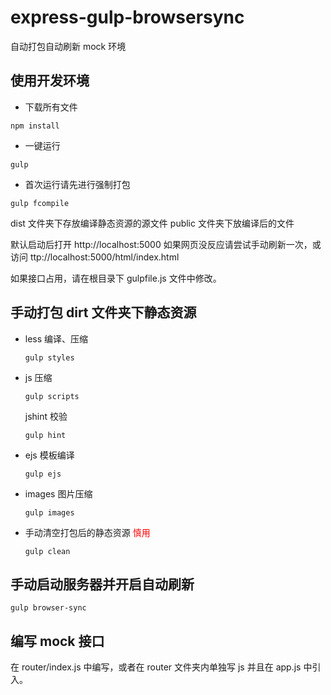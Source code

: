 # express-gulp-browsersync

自动打包自动刷新 mock 环境

## 使用开发环境

* 下载所有文件

```
npm install
```

* 一键运行

```
gulp
```
* 首次运行请先进行强制打包

```
gulp fcompile
```

dist 文件夹下存放编译静态资源的源文件
public 文件夹下放编译后的文件

默认启动后打开 http://localhost:5000 如果网页没反应请尝试手动刷新一次，或访问 ttp://localhost:5000/html/index.html

如果接口占用，请在根目录下 gulpfile.js 文件中修改。

## 手动打包 dirt 文件夹下静态资源

* less 编译、压缩
	
	```
	gulp styles
	```
	
* js 压缩
	
	```
	gulp scripts
	```
	
	jshint 校验
	
	```
	gulp hint
	```
	
* ejs 模板编译
	
	```
	gulp ejs
	```
	
* images 图片压缩

	```
	gulp images
	```
	
* 手动清空打包后的静态资源 <span style="color:red">慎用</span>

	```
	gulp clean
	```
	
## 手动启动服务器并开启自动刷新

```
gulp browser-sync
```	

## 编写 mock 接口

在 router/index.js 中编写，或者在 router 文件夹内单独写 js 并且在 app.js 中引入。

